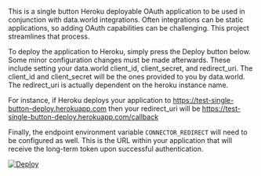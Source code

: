 This is a single button Heroku deployable OAuth application to be used in conjunction with data.world integrations.  Often integrations can be static applications, so adding OAuth capabilities can be challenging.  This project streamlines that process.

To deploy the application to Heroku, simply press the Deploy button below.  Some minor configuration changes must be made afterwards.  These include setting your data.world client_id, client_secret, and redirect_uri.  The client_id and client_secret will be the ones provided to you by data.world.  The redirect_uri is actually dependent on the heroku instance name.  

For instance, if Heroku deploys your application to https://test-single-button-deploy.herokuapp.com then your redirect_uri will be https://test-single-button-deploy.herokuapp.com/callback

Finally, the endpoint environment variable `CONNECTOR_REDIRECT` will need to be configured as well. This is the URL within your application that will receive the long-term token upon successful authentication.

[![Deploy](https://www.herokucdn.com/deploy/button.svg)](https://heroku.com/deploy)

